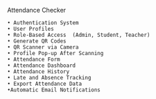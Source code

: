 Attendance Checker

	• Authentication System
	• User Profiles
	• Role-Based Access  (Admin, Student, Teacher)
	• Generate QR Codes
	• QR Scanner via Camera
	• Profile Pop-up After Scanning
	• Attendance Form
	• Attendance Dashboard
	• Attendance History
	• Late and Absence Tracking
	• Export Attendance Data
	•Automatic Email Notifications


 
